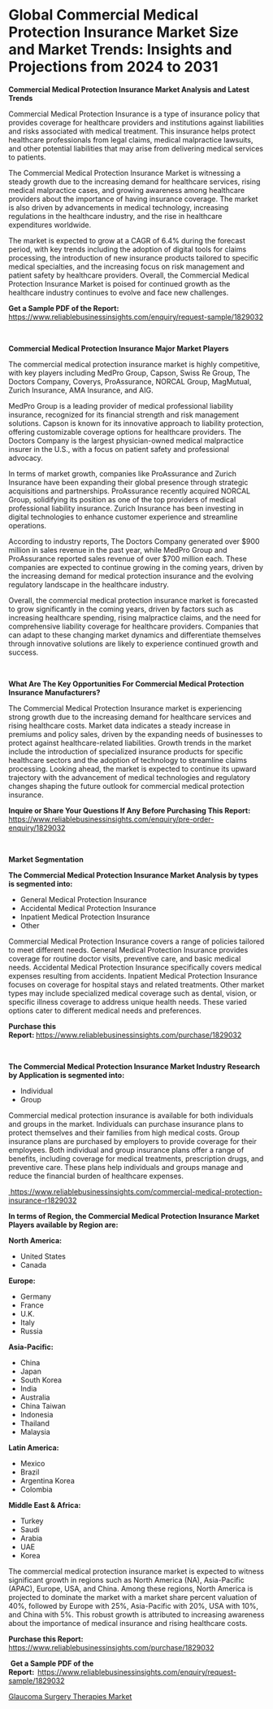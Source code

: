 <p><h1>Global Commercial Medical Protection Insurance Market Size and Market Trends: Insights and Projections from 2024 to 2031</h1></p><p><strong>Commercial Medical Protection Insurance Market Analysis and Latest Trends</strong></p>
<p><p>Commercial Medical Protection Insurance is a type of insurance policy that provides coverage for healthcare providers and institutions against liabilities and risks associated with medical treatment. This insurance helps protect healthcare professionals from legal claims, medical malpractice lawsuits, and other potential liabilities that may arise from delivering medical services to patients.</p><p>The Commercial Medical Protection Insurance Market is witnessing a steady growth due to the increasing demand for healthcare services, rising medical malpractice cases, and growing awareness among healthcare providers about the importance of having insurance coverage. The market is also driven by advancements in medical technology, increasing regulations in the healthcare industry, and the rise in healthcare expenditures worldwide.</p><p>The market is expected to grow at a CAGR of 6.4% during the forecast period, with key trends including the adoption of digital tools for claims processing, the introduction of new insurance products tailored to specific medical specialties, and the increasing focus on risk management and patient safety by healthcare providers. Overall, the Commercial Medical Protection Insurance Market is poised for continued growth as the healthcare industry continues to evolve and face new challenges.</p></p>
<p><strong>Get a Sample PDF of the Report:&nbsp;</strong> <a href="https://www.reliablebusinessinsights.com/enquiry/request-sample/1829032">https://www.reliablebusinessinsights.com/enquiry/request-sample/1829032</a></p>
<p>&nbsp;</p>
<p><strong>Commercial Medical Protection Insurance Major Market Players</strong></p>
<p><p>The commercial medical protection insurance market is highly competitive, with key players including MedPro Group, Capson, Swiss Re Group, The Doctors Company, Coverys, ProAssurance, NORCAL Group, MagMutual, Zurich Insurance, AMA Insurance, and AIG. </p><p>MedPro Group is a leading provider of medical professional liability insurance, recognized for its financial strength and risk management solutions. Capson is known for its innovative approach to liability protection, offering customizable coverage options for healthcare providers. The Doctors Company is the largest physician-owned medical malpractice insurer in the U.S., with a focus on patient safety and professional advocacy.</p><p>In terms of market growth, companies like ProAssurance and Zurich Insurance have been expanding their global presence through strategic acquisitions and partnerships. ProAssurance recently acquired NORCAL Group, solidifying its position as one of the top providers of medical professional liability insurance. Zurich Insurance has been investing in digital technologies to enhance customer experience and streamline operations.</p><p>According to industry reports, The Doctors Company generated over $900 million in sales revenue in the past year, while MedPro Group and ProAssurance reported sales revenue of over $700 million each. These companies are expected to continue growing in the coming years, driven by the increasing demand for medical protection insurance and the evolving regulatory landscape in the healthcare industry.</p><p>Overall, the commercial medical protection insurance market is forecasted to grow significantly in the coming years, driven by factors such as increasing healthcare spending, rising malpractice claims, and the need for comprehensive liability coverage for healthcare providers. Companies that can adapt to these changing market dynamics and differentiate themselves through innovative solutions are likely to experience continued growth and success.</p></p>
<p>&nbsp;</p>
<p><strong>What Are The Key Opportunities For Commercial Medical Protection Insurance Manufacturers?</strong></p>
<p><p>The Commercial Medical Protection Insurance market is experiencing strong growth due to the increasing demand for healthcare services and rising healthcare costs. Market data indicates a steady increase in premiums and policy sales, driven by the expanding needs of businesses to protect against healthcare-related liabilities. Growth trends in the market include the introduction of specialized insurance products for specific healthcare sectors and the adoption of technology to streamline claims processing. Looking ahead, the market is expected to continue its upward trajectory with the advancement of medical technologies and regulatory changes shaping the future outlook for commercial medical protection insurance.</p></p>
<p><strong>Inquire or Share Your Questions If Any Before Purchasing This Report:</strong> <a href="https://www.reliablebusinessinsights.com/enquiry/pre-order-enquiry/1829032">https://www.reliablebusinessinsights.com/enquiry/pre-order-enquiry/1829032</a></p>
<p>&nbsp;</p>
<p><strong>Market Segmentation</strong></p>
<p><strong>The Commercial Medical Protection Insurance Market Analysis by types is segmented into:</strong></p>
<p><ul><li>General Medical Protection Insurance</li><li>Accidental Medical Protection Insurance</li><li>Inpatient Medical Protection Insurance</li><li>Other</li></ul></p>
<p><p>Commercial Medical Protection Insurance covers a range of policies tailored to meet different needs. General Medical Protection Insurance provides coverage for routine doctor visits, preventive care, and basic medical needs. Accidental Medical Protection Insurance specifically covers medical expenses resulting from accidents. Inpatient Medical Protection Insurance focuses on coverage for hospital stays and related treatments. Other market types may include specialized medical coverage such as dental, vision, or specific illness coverage to address unique health needs. These varied options cater to different medical needs and preferences.</p></p>
<p><strong>Purchase this Report:&nbsp;</strong><a href="https://www.reliablebusinessinsights.com/purchase/1829032">https://www.reliablebusinessinsights.com/purchase/1829032</a></p>
<p>&nbsp;</p>
<p><strong>The Commercial Medical Protection Insurance Market Industry Research by Application is segmented into:</strong></p>
<p><ul><li>Individual</li><li>Group</li></ul></p>
<p><p>Commercial medical protection insurance is available for both individuals and groups in the market. Individuals can purchase insurance plans to protect themselves and their families from high medical costs. Group insurance plans are purchased by employers to provide coverage for their employees. Both individual and group insurance plans offer a range of benefits, including coverage for medical treatments, prescription drugs, and preventive care. These plans help individuals and groups manage and reduce the financial burden of healthcare expenses.</p></p>
<p><a href="https://www.reliablebusinessinsights.com/commercial-medical-protection-insurance-r1829032">&nbsp;https://www.reliablebusinessinsights.com/commercial-medical-protection-insurance-r1829032</a></p>
<p><strong>In terms of Region, the Commercial Medical Protection Insurance Market Players available by Region are:</strong></p>
<p>
    <p> <strong> North America: </strong>
        <ul>
            <li>United States</li>
            <li>Canada</li>
        </ul>
        </p> 
    <p> <strong> Europe: </strong>
        <ul>
            <li>Germany</li>
            <li>France</li>
            <li>U.K.</li>
            <li>Italy</li>
            <li>Russia</li>
        </ul>
        </p> 
    <p> <strong> Asia-Pacific: </strong>
        <ul>
            <li>China</li>
            <li>Japan</li>
            <li>South Korea</li>
            <li>India</li>
            <li>Australia</li>
            <li>China Taiwan</li>
            <li>Indonesia</li>
            <li>Thailand</li>
            <li>Malaysia</li>
        </ul>
        </p> 
    <p> <strong> Latin America: </strong>
        <ul>
            <li>Mexico</li>
            <li>Brazil</li>
            <li>Argentina Korea</li>
            <li>Colombia</li>
        </ul>
        </p> 
    <p> <strong> Middle East & Africa: </strong>
        <ul>
            <li>Turkey</li>
            <li>Saudi</li>
            <li>Arabia</li>
            <li>UAE</li>
            <li>Korea</li>
        </ul>
    </p>
    </p>
<p><p>The commercial medical protection insurance market is expected to witness significant growth in regions such as North America (NA), Asia-Pacific (APAC), Europe, USA, and China. Among these regions, North America is projected to dominate the market with a market share percent valuation of 40%, followed by Europe with 25%, Asia-Pacific with 20%, USA with 10%, and China with 5%. This robust growth is attributed to increasing awareness about the importance of medical insurance and rising healthcare costs.</p></p>
<p><strong>Purchase this Report: </strong><a href="https://www.reliablebusinessinsights.com/purchase/1829032">https://www.reliablebusinessinsights.com/purchase/1829032</a></p>
<p>&nbsp;<strong>Get a Sample PDF of the Report:&nbsp;&nbsp;</strong><a href="https://www.reliablebusinessinsights.com/enquiry/request-sample/1829032">https://www.reliablebusinessinsights.com/enquiry/request-sample/1829032</a></p>
<p><strong></strong></p>
<p><p><a href="https://github.com/nicoletavirag/Market-Research-Report-List-4/blob/main/glaucoma-surgery-therapies-market.md">Glaucoma Surgery Therapies Market</a></p></p>